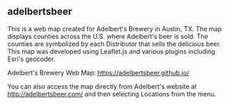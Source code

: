 ## adelbertsbeer

This is a web map created for Adelbert's Brewery in Austin, TX. The map displays counties across the U.S. where Adelbert's beer is sold. The counties are symbolized by each Distributor that sells the delicious beer. This map was developed using Leaflet.js and various plugins including Esri's geocoder.

Adelbert's Brewery Web Map: https://adelbertsbeer.github.io/

You can also access the map directly from Adelbert's website at http://adelbertsbeer.com/ and then selecting Locations from the menu.
